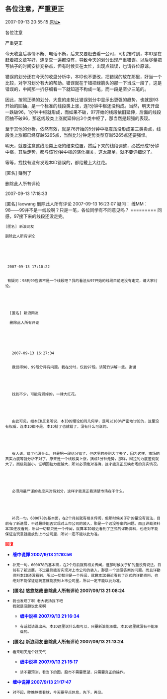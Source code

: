 ## 各位注意，严重更正
2007-09-13 20:55:15
[原址▸](http://www.fxgan.com/chan_time/2007_07_12/731.htm)



 各位注意


 严重更正


 


 今天收盘后事情不断、电话不断，后来又要赶去看一公司，司机按时到，本ID是在赶着把文章写好，连复查一遍都没有，导致今天的划分出现严重错误。以后尽量把写帖子的时间安排充裕点，但有时候实在太忙，出现点错误，也请各位原谅。


 


 错误的划分还在今天的收盘分析中，本ID也不更改，把错误的放在那里，好当一个比较，对学习划分有大的帮助。错误就在于错把绿箭头的那一下当成一段了，这是错误的，中间那一折仔细看一下就知道不构成一笔，而一段是至少三笔的。


 


 因此，按照正确的划分，大盘的走势比错误划分中显示出更强的趋势，也就是93开始的回抽，是一个标准的线段类上涨，连1分钟中枢还没构成。当然，明天开盘一跌破96，1分钟中枢就形成，而如果不破，97开始的线段依旧延伸，后面的线段回抽不破96，那这线段类上涨就延伸出3个类中枢了，那当然是超强的表现。


 


 至于其他的分析，依然有效，就是76开始的5分钟中枢震荡没形成第三类卖点，线段类上涨都已经穿越5265点，当然比1分钟走势类型穿越5265点还要强悍。


 


 明天，就要注意这线段类上涨的结束位置，然后下来的线段调整，必然形成1分钟中枢，其后走势，都与该1分钟中枢的演化相关，这太简单，就不要详细说了。


 


 等等，找找有没有发现本ID错误的，都给戴上大红花。


 


  [匿名] 赚到了
 
  删除此人所有评论
 
 
  
   
  
  
   2007-09-13 17:18:33
  
  
   [匿名] laowang
     删除此人所有评论
     2007-09-13 16:23:07
     疑问：
     缠MM：98――99并不是一线段啊？只是一笔，各位同学有不同意见吗？
     =========
     同感，97接下来的线段还没走完。
  
  
   
  
  
    [匿名] 新浪网友
   
    删除此人所有评论
   
   
    
     
    
    
     2007-09-13 17:10:22
    
    
     有疑问：98到99应该不是一个线段吧？我的看法从97开始的线段目前还没有走完，请大家讨论。
    
    
     
    
    
      [匿名] 新浪网友
     
      删除此人所有评论
     
     
      
       
      
      
       2007-09-13 16:27:34
      
      
       我觉得98、99段分得有问题。我在分时，仅到97段。请斑竹讲解一些。谢谢
      
      
       
      
      
       找到不少，可能有漏掉的，一律大红花。
      
      
       
      
      
       由此可见，如本ID反复所说，本ID的理论如同几何学，是可以100%严密地讨论的，这里没有权威，连本ID都不是，本ID错了也就错了，没有什么可说的。
      
      
       
      
      
       有人说，错了也没什么，只是把一段给分错了，但这里的差别大了去了，因为这样，市场的真实力度等就分析不对了，原来是一个线段类上涨，搞成1分钟走势，那样，回拉的力度差别就大了。而级别越小，证明回拉力度越大，所以必须绝对准确，这才能真正反映市场的真实情况。
      
      
       
      
      
       必须用最严谨的态度来对待划分，这样才能真正看清楚市场在干什么。
      
      
       
      
      
       补充一句，600078的基本面，在2个月前就有相关传闻，但那时候关于矿的量没有说法，目前有了新进展，不过最终能否实现对上市公司的装入，那是一个远没答案的问题。而且详勘资料本ID还没看到，所以一切都只是一个传闻，就算本ID最近看到了正式的详勘资料，也绝对不能保证这玩意就能放到上市公司里，所以一定不能以此为准。
      
      
       
      
      
       
      
      
       
      
     
    
   
  
 





<font color='red'>**回复**</font>


- **<font color='blue'>缠中说禅 2007/9/13 21:10:56</font>**
- ```
  补充一句，600078的基本面，在2个月前就有相关传闻，但那时候关于矿的量没有说法，目前有了新进展，不过最终能否实现对上市公司的装入，那是一个远没答案的问题。而且详勘资料本ID还没看到，所以一切都只是一个传闻，就算本ID最近看到了正式的详勘资料，也绝对不能保证这玩意就能放到上市公司里，所以一定不能以此为准。
  ```
- **[匿名] 悠悠悠哉 删除此人所有评论  2007/09/13 21:08:24**
- ```
  我也发现了啊 老大表扬我下吧
  我就是没胆说出来啊
  ```
   - **<font color='blue'>缠中说禅 2007/9/13 21:16:34</font>**
   - ```
     有话就请说出来，本ID这里说什么都可以，只要新浪能承载，本ID这里就没有不能承载的。
     ```
- **[匿名] 新浪网友 删除此人所有评论  2007/09/13 21:13:24**
- ```
  看来明天是个好天气
  ```
   - **<font color='blue'>缠中说禅 2007/9/13 21:15:17</font>**
   - ```
     请不要预测，看当下的图。股市不需要愿望，只需要真正的操作。
     ```
- **<font color='blue'>缠中说禅 2007/9/13 21:17:47</font>**
- ```
  对不起，昨晚熬夜看球，今天要早点休息，先下，再见。
  ```
